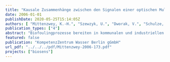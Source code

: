 ```yaml
---
title: "Kausale Zusammenhänge zwischen den Signalen einer optischen Multiparametersonde und Biofilmwachstum in wasserführenden Rohrnetzen - Erste Untersuchungen"
date: 2006-01-01
publishDate: 2020-05-25T15:14:05Z
authors: [ "Mittenzwey, K.-H.", "Szewzyk, U.", "Dworak, V.", "Schulze, D." ]
publication_types: ["4"]
abstract: "Biofoulingprozesse bereiten in kommunalen und industriellen wasserführenden Leitungssystemen große Probleme. Um dem rechtzeitig entgegenwirken zu können, müssen solche Belagsbildungen frühzeitig erkannt werden. In diesem Zusammenhang wurde eine neuentwickelte optische Messsonde von 3 in Berlin ansässigen Industriepartnern in Zusammenarbeit mit der TU-Berlin auf die praktische Eignung für die Detektion von Biofilmen, und damit hinsichtlich ihres Einsatzpotentials in der Wasserwirtschaft untersucht.    Der eingesetzte optische Sensor zeichnet sich dadurch aus, dass gleichzeitig bis zu 4 verschiedene optische Parameter bei bis zu 4 verschiedenen Wellenlängen online erfasst werden können. In den Experimenten wurden Zusammenhänge zwischen den Messsignalen und der Biofilmbildung dokumentiert, durch begleitende chemisch/physikalische und mikrobiologische Untersuchungen verifiziert und erste Ansätze für den Einsatz einer solchen Sonde in wasserführenden Rohrsystemen erarbeitet.  Die Versuche wurden in zwei Abschnitten durchgeführt, wobei jeweils ein durchströmter Rohrreakor zum Einsatz kam, der neben der Messsonde mit Referenzsonden ausgestattet war. Dadurch wurden zusätzliche Bewuchsflächen auf identischen optischen Fenstern geschaffen, die über einen längeren Zeitraum begleitend mikrobiologisch analysiert werden konnten.   Im ersten Versuchsabschnitt wurde der Reaktor mit dem Ablauf der Kläranlage Ruhleben beschickt, um bei hoher Substratkonzentration in kurzer Zeit Informationen über das Ansprechverhalten der Messsonde zu erhalten und eine erste Abstimmung des optischen Systems vornehmen zu können. Zwischen dem gemessenen TOC und BDOC und der Zellzahlentwicklung (DAPI-Test) resultierten übereinstimmende Tendenzen, zwischen der Biofilmdicke und den optischen Parametern war eine grobe Korrelation erkennbar.   In den im zweiten Versuchsabschnitt mit Trinkwasser durchgeführten Experimenten korrelierten die mit dem Fouling-Sensor gemessen optischen Daten gut mit den Zellzahlen, die auf den optischen Fenstern der Referenzsonden gemessen wurden. Ein Vergleich der spektroskopischen Laboruntersuchungen von Ablaufproben des Reaktors mit den Messdaten der optischen Sonde lässt den Schluss zu, dass die dokumentierten optischen Messwerte tatsächlich durch Belagseinflüsse und nicht durch das Freiwasser bedingt sind.  Bei differenzierter Betrachtung der Ergebnisse korrelierten die Absorptionsdaten der Messsonde mit der mikrobiologisch gemessenen Zellzahlentwicklung in der Aufwuchsphase sehr gut, während die Streu- und Fluoreszenzparameter ein anderes dynamisches Verhalten zeigten. Schnelle Adsorptionsprozesse durch Wasserinhaltsstoffe wie z.B. Huminstoffe, die neben der relativ langsamen Zellvermehrung in der Aufwuchsphase charakteristisch sind, spiegelten sich besonders in einem relativ starken Anstieg des Fluoreszenzsignals wider. Bei geänderten experimentellen Bedingungen, wie z.B. Temperatur oder Nährstoffangebot, zeigten die optischen Parameter Absorption, Streuung und Fluoreszenz ein unterschiedliches Verhalten, das auch von der gewählten Wellenlänge abhängig ist. Beispielsweise zeigte die Streuung im nahen Infrarotbereich (NIR) im Gegensatz zur bei unterschiedlichen Wellenlängen gemessenen UV-Streuung einen deutlichen Anstieg. Eine Unterbrechung der Nährstoffgabe hatte parallel zu einer leichten Abnahme der Zellzahl auch eine leichte Abnahme der optischen Streuungs- und Absorptionsparameter zur Folge.  In den Untersuchungen konnte gezeigt werden, dass der eingesetzte optische Sensor ein großes Potenzial bei der Erfassung von Biofoulingprozessen besitzt, wobei die Messung mehrerer optischer Parameter bei unterschiedlichen Wellenlängen erforderlich ist. Diese ersten Untersuchungen zeigten auch sehr deutlich, dass hinsichtlich der Interpretation der gewonnenen Daten noch nicht alle Möglichkeiten des Sensors ausgeschöpft sind. So lassen die gemessenen Daten vermuten, dass mit den optischen Parametern weitere biochemische Parameter, wie zum Beispiel NAD/NADH, erfasst wurden, womit ein sehr guter Hinweis auf die Stoffwechselaktivität der Zellen im Biofilm gegeben wäre.  Um der Wasserwirtschaft ein geeignetes Werkzeug zur Verfügung stellen zu können, müssen die bisherigen Ergebnisse bestätigt werden. Insbesondere ist zu zeigen, inwieweit beginnende und fortgeschrittene Stadien von Foulingprozessen in verschiedenen und komplexen Medien sicher erkannt und dokumentiert werden können. Außerdem müssen Zusammenhänge zwischen den optischen Parametern und den unterschiedlichen Vorgängen während der Biofilmbildung im Detail erfasst werden, um Algorithmen und Kalibrierfunktionen zu entwickeln, die für die Steuerung von Antifoulingmaßnahmen in der praktischen Wasserwirtschaft nutzbar sind."
featured: false
publication: "KompetenzZentrum Wasser Berlin gGmbH"
url_pdf: "../../../pdf/Mittenzwey-2006-173.pdf"
projects: ["biosens"]
---
```


